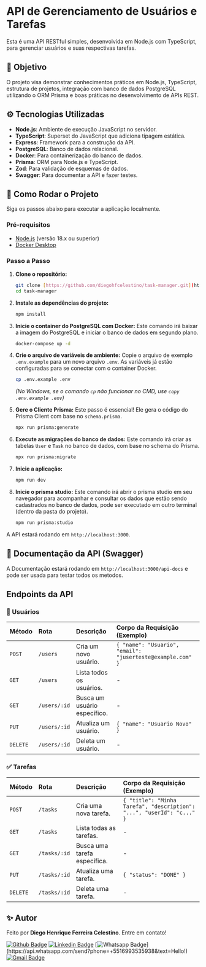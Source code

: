 # API de Gerenciamento de Usuários e Tarefas

Esta é uma API RESTful simples, desenvolvida em Node.js com TypeScript, para gerenciar usuários e suas respectivas tarefas.

## 🎯 Objetivo

O projeto visa demonstrar conhecimentos práticos em Node.js, TypeScript, estrutura de projetos, integração com banco de dados PostgreSQL utilizando o ORM Prisma e boas práticas no desenvolvimento de APIs REST.

## ⚙️ Tecnologias Utilizadas

-   **Node.js**: Ambiente de execução JavaScript no servidor.
-   **TypeScript**: Superset do JavaScript que adiciona tipagem estática.
-   **Express**: Framework para a construção da API.
-   **PostgreSQL**: Banco de dados relacional.
-   **Docker**: Para containerização do banco de dados.
-   **Prisma**: ORM para Node.js e TypeScript.
-   **Zod**: Para validação de esquemas de dados.
-   **Swagger**: Para documentar a API e fazer testes.

## 🚀 Como Rodar o Projeto

Siga os passos abaixo para executar a aplicação localmente.

### Pré-requisitos

-   [Node.js](https://nodejs.org/en/) (versão 18.x ou superior)
-   [Docker Desktop](https://www.docker.com/products/docker-desktop/)

### Passo a Passo

1.  **Clone o repositório:**
    ```bash
    git clone [https://github.com/diegohfcelestino/task-manager.git](https://github.com/diegohfcelestino/task-manager.git)
    cd task-manager
    ```

2.  **Instale as dependências do projeto:**
    ```bash
    npm install
    ```

3.  **Inicie o container do PostgreSQL com Docker:**
    Este comando irá baixar a imagem do PostgreSQL e iniciar o banco de dados em segundo plano.
    ```bash
    docker-compose up -d
    ```

4.  **Crie o arquivo de variáveis de ambiente:**
    Copie o arquivo de exemplo `.env.example` para um novo arquivo `.env`. As variáveis já estão configuradas para se conectar com o container Docker.
    ```bash
    cp .env.example .env
    ```
    *(No Windows, se o comando `cp` não funcionar no CMD, use `copy .env.example .env`)*

5.  **Gere o Cliente Prisma:**
    Este passo é essencial! Ele gera o código do Prisma Client com base no `schema.prisma`.
    ```bash
    npx run prisma:generate
    ```

6.  **Execute as migrações do banco de dados:**
    Este comando irá criar as tabelas `User` e `Task` no banco de dados, com base no schema do Prisma.
    ```bash
    npx run prisma:migrate
    ```

7.  **Inicie a aplicação:**
    ```bash
    npm run dev
    ```

8.  **Inicie o prisma studio:**
    Este comando irá abrir o prisma studio em seu navegador para acompanhar e consultar os dados que estão sendo cadastrados no banco de dados, pode ser executado em outro terminal (dentro da pasta do projeto).
    ```bash
    npm run prisma:studio
    ```


A API estará rodando em `http://localhost:3000`.


## 📄 Documentação da API (Swagger)

A Documentação estará rodando em `http://localhost:3000/api-docs` e pode ser usada para testar todos os metodos.


## Endpoints da API

### 👤 Usuários

| Método  | Rota         | Descrição                    | Corpo da Requisição (Exemplo)                             |
| :------ | :----------- | :--------------------------- | :-------------------------------------------------------- |
| `POST`  | `/users`     | Cria um novo usuário.        | `{ "name": "Usuario", "email": "juserteste@example.com" }`|
| `GET`   | `/users`     | Lista todos os usuários.     | -                                                         |
| `GET`   | `/users/:id` | Busca um usuário específico.  | -                                                         |
| `PUT`   | `/users/:id` | Atualiza um usuário.         | `{ "name": "Usuario Novo" }`                              |
| `DELETE`|`/users/:id`  | Deleta um usuário.           | -                                                         |

### ✅ Tarefas

| Método | Rota        | Descrição                        | Corpo da Requisição (Exemplo)                                         |
| :----- | :---------- | :------------------------------- | :-------------------------------------------------------------------- |
| `POST` | `/tasks`    | Cria uma nova tarefa.            | `{ "title": "Minha Tarefa", "description": "...", "userId": "c..." }` |
| `GET`  | `/tasks`    | Lista todas as tarefas.          | -                                                                     |
| `GET`  | `/tasks/:id`| Busca uma tarefa específica.      | -                                                                     |
| `PUT`  | `/tasks/:id`| Atualiza uma tarefa.             | `{ "status": "DONE" }`                                                |
| `DELETE`|`/tasks/:id`| Deleta uma tarefa.               | -                                                                     |


## ✨ Autor

Feito por **Diego Henrique Ferreira Celestino**.
Entre em contato!

[![Github Badge](https://img.shields.io/badge/-Github-000?style=flat-square&logo=Github&logoColor=white&link=link_do_seu_perfil_no_github)](https://github.com/diegohfcelestino)
[![Linkedin Badge](https://img.shields.io/badge/-LinkedIn-blue?style=flat-square&logo=Linkedin&logoColor=white&link=https://www.linkedin.com/in/diego-ferreira-34b6348b/)](https://www.linkedin.com/in/diegohfcelestino/)
[![Whatsapp Badge](https://img.shields.io/badge/-Whatsapp-4CA143?style=flat-square&labelColor=4CA143&logo=whatsapp&logoColor=white&link=https://api.whatsapp.com/send?phone=+5516993535938&text=Hello!)](https://api.whatsapp.com/send?phone=+5516993535938&text=Hello!)
[![Gmail Badge](https://img.shields.io/badge/-Gmail-c14438?style=flat-square&logo=Gmail&logoColor=white&link=mailto:diegohfcelestino@gmail.com)](mailto:diegohfcelestino@gmail.com)